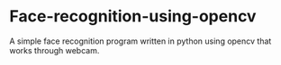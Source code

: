 # Face-recognition-using-opencv
A simple face recognition program written in python using opencv that works through webcam.
